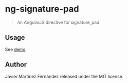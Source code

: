 # ng-signature-pad

> An AngularJS directive for signature_pad

## Usage

See [demo](http://plnkr.co/edit/mWA2Wt?p=preview).

## Author

Javier Martínez Fernández released under the MIT license.
